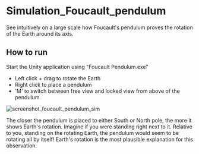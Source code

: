 # Simulation_Foucault_pendulum
See intuitively on a large scale how Foucault's pendulum proves the rotation of the Earth around its axis.

## How to run
Start the Unity application using "Foucault Pendulum.exe"

- Left click + drag to rotate the Earth
- Right click to place a pendulum
- 'M' to switch between free view and locked view from above of the pendulum

![screenshot_foucault_pendulum_sim](https://user-images.githubusercontent.com/43809508/139283765-5d939ad0-2668-42b0-a771-585ef4adb7b8.png)

The closer the pendulum is placed to either South or North pole, the more it shows Earth's rotation. Imagine if you were standing right next to it. Relative to you, standing on the rotating Earth, the pendulum would seem to be rotating all by itself! Earth's rotation is the most plausible explanation for this observation.
